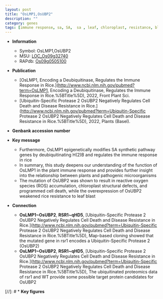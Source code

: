 ```yaml
---
layout: post
title: "OsLMP1,OsUBP2"
description: ""
category: genes
tags: [immune response, sa, SA,  sa , leaf, chloroplast, resistance, blast, cell death, reactive oxygen species, programmed cell death]
---
```


* **Information**  
    + Symbol: OsLMP1,OsUBP2  
    + MSU: [LOC_Os09g32740](http://rice.uga.edu/cgi-bin/ORF_infopage.cgi?orf=LOC_Os09g32740)  
    + RAPdb: [Os09g0505100](http://rapdb.dna.affrc.go.jp/viewer/gbrowse_details/irgsp1?name=Os09g0505100)  

* **Publication**  
    + [OsLMP1, Encoding a Deubiquitinase, Regulates the Immune Response in Rice.](http://www.ncbi.nlm.nih.gov/pubmed?term=OsLMP1, Encoding a Deubiquitinase, Regulates the Immune Response in Rice.%5BTitle%5D), 2022, Front Plant Sci.
    + [Ubiquitin-Specific Protease 2 OsUBP2 Negatively Regulates Cell Death and Disease Resistance in Rice.](http://www.ncbi.nlm.nih.gov/pubmed?term=Ubiquitin-Specific Protease 2 OsUBP2 Negatively Regulates Cell Death and Disease Resistance in Rice.%5BTitle%5D), 2022, Plants (Basel).

* **Genbank accession number**  

* **Key message**  
    + Furthermore, OsLMP1 epigenetically modifies SA synthetic pathway genes by deubiquitinating H(2)B and regulates the immune response in rice
    + In summary, this study deepens our understanding of the function of OsLMP1 in the plant immune response and provides further insight into the relationship between plants and pathogenic microorganisms
    + The mutation of OsUBP2 was shown to result in reactive oxygen species (ROS) accumulation, chloroplast structural defects, and programmed cell death, while the overexpression of OsUBP2 weakened rice resistance to leaf blast

* **Connection**  
    + __OsLMP1~OsUBP2__, __RSR1~qHD5__, [Ubiquitin-Specific Protease 2 OsUBP2 Negatively Regulates Cell Death and Disease Resistance in Rice.](http://www.ncbi.nlm.nih.gov/pubmed?term=Ubiquitin-Specific Protease 2 OsUBP2 Negatively Regulates Cell Death and Disease Resistance in Rice.%5BTitle%5D),  Map-based cloning showed that the mutated gene in rsr1 encodes a Ubiquitin-Specific Protease 2 (OsUBP2)
    + __OsLMP1~OsUBP2__, __RSR1~qHD5__, [Ubiquitin-Specific Protease 2 OsUBP2 Negatively Regulates Cell Death and Disease Resistance in Rice.](http://www.ncbi.nlm.nih.gov/pubmed?term=Ubiquitin-Specific Protease 2 OsUBP2 Negatively Regulates Cell Death and Disease Resistance in Rice.%5BTitle%5D),  The ubiquitinated proteomics data of rsr1 and WT provide some possible target protein candidates for OsUBP2

[//]: # * **Key figures**  


